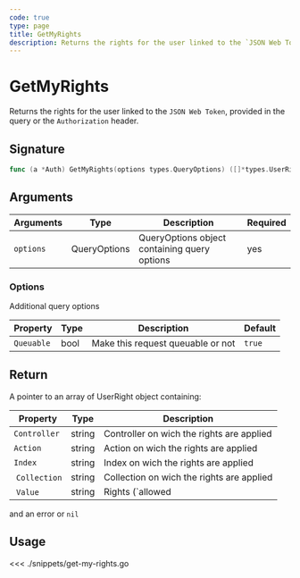 ```yaml
---
code: true
type: page
title: GetMyRights
description: Returns the rights for the user linked to the `JSON Web Token`.
---
```


# GetMyRights

Returns the rights for the user linked to the `JSON Web Token`, provided in the query or the `Authorization` header.

## Signature

```go
func (a *Auth) GetMyRights(options types.QueryOptions) ([]*types.UserRights, error)
```

## Arguments

| Arguments | Type         | Description                                  | Required |
| --------- | ------------ | -------------------------------------------- | -------- |
| `options` | QueryOptions | QueryOptions object containing query options | yes      |

### **Options**

Additional query options

| Property   | Type | Description                       | Default |
| ---------- | ---- | --------------------------------- | ------- |
| `Queuable` | bool | Make this request queuable or not | `true`  |

## Return

A pointer to an array of UserRight object containing:

| Property      | Type   | Description                               |
| ------------- | ------ | ----------------------------------------- |
| `Controller`  | string | Controller on wich the rights are applied |
| `Action`      | string | Action on wich the rights are applied     |
| `Index`       | string | Index on wich the rights are applied      |
|  `Collection` | string | Collection on wich the rights are applied |
|  `Value`      | string | Rights (`allowed|denied|conditional`)     |

and an error or `nil`

## Usage

<<< ./snippets/get-my-rights.go
